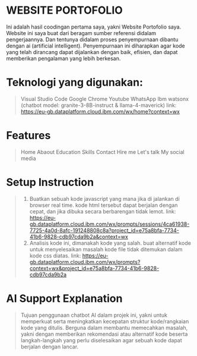 # WEBSITE PORTOFOLIO
Ini adalah hasil coodingan pertama saya, yakni Website Portofolio saya. Website ini saya buat dari beragam sumber referensi didalam pengerjaannya. Dan tentunya didalam proses penyempurnaan dibantu dengan ai (artificial intelligent). Penyempurnaan ini diharapkan agar kode yang telah dirancang dapat dijalankan dengan baik, efisien, dan dapat memberikan pengalaman yang lebih berkesan. 

# Teknologi yang digunakan:

> Visual Studio Code
> Google Chrome
> Youtube
> WhatsApp
> Ibm watsonx (chatbot model: granite-3-8B-instruct & llama-4-maverick) link: https://eu-gb.dataplatform.cloud.ibm.com/wx/home?context=wx

# Features

> Home
> Abaout
> Education
> Skills
> Contact
> Hire me
> Let's talk
> My social media

# Setup Instruction

> 1. Buatkan sebuah kode javascript yang mana jika di jalankan di browser real time. kode html tersebut dapat berjalan dengan cepat, dan jika dibuka secara berbarengan tidak lemot. link: https://eu-gb.dataplatform.cloud.ibm.com/wx/prompts/sessions/4ca61938-7725-4a0d-8afc-191248808c8a?project_id=e75a8bfa-7734-41b6-9828-cdb97cda9b2a&context=wx
> 2. Analisis kode ini, dimanakah kode yang salah. buat alternatif kode untuk menyelesaikan masalah kode file tidak ditemukan dalam kode css diatas. link: https://eu-gb.dataplatform.cloud.ibm.com/wx/prompts?context=wx&project_id=e75a8bfa-7734-41b6-9828-cdb97cda9b2a

# AI Support Explanation

> Tujuan penggunaan chatbot AI dalam projek ini, yakni untuk memperkuat serta meningkatkan kecepatan struktur kode/rangkaian kode yang ditulis.
> Berguna dalam membantu memecahkan masalah, yakni dengan memberikan rekomendasi atau alternatif kode beserta langkah-langkah yang perlu diselesaikan agar sebuah kode dapat berjalan dengan lancar. 
